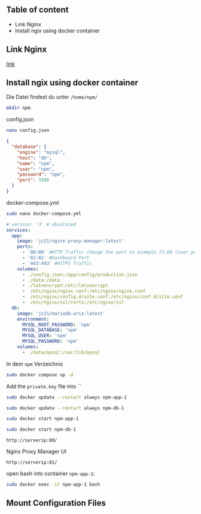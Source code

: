 ## Table of content
* Link Nginx
* Install ngix using docker container

## Link Nginx

[link](https://nginxproxymanager.com/guide/#hosting-your-home-network)

## Install ngix using docker container

Die Datei findest du unter `/home/npm/`

```bash
mkdir npm
```

config.json

```bash
nano config.json
```

```json
{
  "database": {
    "engine": "mysql",
    "host": "db",
    "name": "npm",
    "user": "npm",
    "password": "npm",
    "port": 3306
  }
}
```

docker-compose.yml

```bash
sudo nano docker-compose.yml
```

```yml
# version: '3' # obsolated
services:
  app:
    image: 'jc21/nginx-proxy-manager:latest'
    ports:
      - '80:80' #HTTP Traffic change the port to example 73:80 (user_port:server) if used 
      - '81:81' #Dashboard Port
      - '443:443' #HTTPS Traffic
    volumes:
      - ./config.json:/app/config/production.json
      - ./data:/data
      - ./letsencrypt:/etc/letsencrypt
      -  /etc/nginx/nginx.conf:/etc/nginx/nginx.conf
      -  /etc/nginx/config.d/site.conf:/etc/nginx/conf.d/site.conf
      -  /etc/nginx/ssl/certs:/etc/nginx/ssl
  db:
    image: 'jc21/mariadb-aria:latest'
    environment:
      MYSQL_ROOT_PASSWORD: 'npm'
      MYSQL_DATABASE: 'npm'
      MYSQL_USER: 'npm'
      MYSQL_PASSWORD: 'npm'
    volumes:
      - ./data/mysql:/var/lib/mysql
  ```

In dem `npm` Verzeichnis 

```bash
sudo docker compose up -d
```

Add the `private.key` file into `` 


```bash
sudo docker update --restart always npm-app-1
```

```bash
sudo docker update --restart always npm-db-1
```

```bash
sudo docker start npm-app-1
```

```bash
sudo docker start npm-db-1
```

`
http://serverip:80/
`

Nginx Proxy Manager UI

`
http://serverip:81/
`

open bash into container `npm-app-1`:

```bash
sudo docker exec -it npm-app-1 bash
```
## Mount Configuration Files


